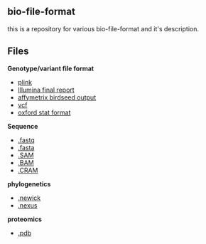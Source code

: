 ## bio-file-format

this is a repository for various bio-file-format and it's description.

## Files

**Genotype/variant file format**

* [plink](./fileformat/plink.v1.md)
* [Illumina final report](./fileformat/ILMN_FINAL_REPORT.md)
* [affymetrix birdseed output](./fileformat/birdseed.txt.md)
* [vcf](./fileformat/vcf.md)
* [oxford stat format](./fileformat/oxford.md)

**Sequence**

* [.fastq](./fileformat/fastq.md)
* [.fasta](./fileformat/fasta.md)
* [.SAM](./fileformat/sam.md)
* [.BAM](./fileformat/bam.md)
* [.CRAM](./fileformat/cram.md)

**phylogenetics**

* [.newick](./fileformat/nwk.md)
* [.nexus](./fileformat/nexus.md)


**proteomics**

* [.pdb](./fileformat/pdb.md)

